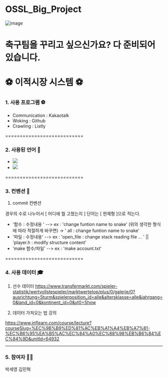 # OSSL_Big_Project


![image](https://github.com/Gogumalang/OSSL_Big_Project/assets/74346735/a3c58891-56de-470f-9804-527977203d33)

# 축구팀을 꾸리고 싶으신가요? 다 준비되어있습니다.
# ⚽ 이적시장 시스템 ⚽


### 1. 사용 프로그램 ⚽
- Communication : Kakaotalk
- Woking : Github 
- Crawling : Listly

===========================

### 2. 사용된 언어 💱
 - <img src="https://img.shields.io/badge/C-A8B9CC?style=flat&logo=Java&logoColor=white" />
 - <img src="https://img.shields.io/badge/HTML-E34F26?style=flat&logo=Java&logoColor=white" />
 
===========================


### 3. 컨벤션 🙏
1) commit 컨벤션

경우의 수로 나누어서 
[ 어디에 뭘 고쳤는지 ] 
단어는 [ 현재형 ]으로 적는다.

- '함수 : 수정내용 '  --> ex : 'change funtion name to snake' (위의 생각한 형식에 따라 적절하게 바꾸면) -> ' all : change funtion name to snake'
- '파일 : 수정내용'   --> ex : 'open_file : change stack reading file ... '  || 'player.h : modify structure content' 
- 'make 함수/파일'    --> ex : 'make account.txt'


===========================

### 4. 사용 데이터  🎓
1) 선수 데이터 
https://www.transfermarkt.com/spieler-statistik/wertvollstespieler/marktwertetop/plus/0/galerie/0?ausrichtung=Sturm&spielerposition_id=alle&altersklasse=alle&jahrgang=0&land_id=0&kontinent_id=0&yt0=Show


2) 데이터 가져오는 법 강의

https://www.inflearn.com/course/lecture?courseSlug=%EC%9B%B9%ED%81%AC%EB%A1%A4%EB%A7%81-%EC%B6%95%EA%B5%AC%EC%84%A0%EC%88%98%EB%B6%84%EC%84%9D&unitId=64932

***

### 5. 참여자 🤼‍♂️
박세영
김민혁
